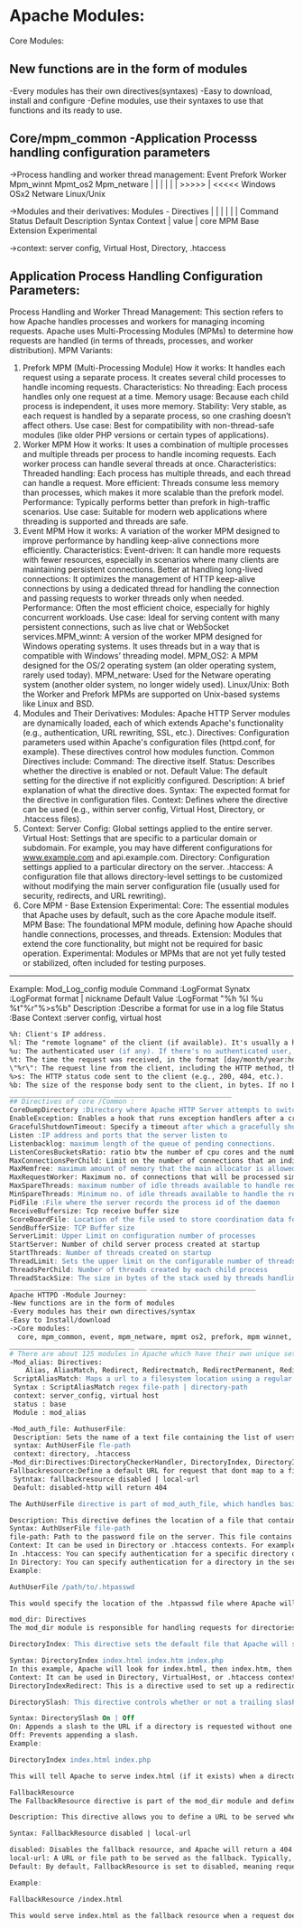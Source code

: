 # Apache Modules:
 Core Modules:
## New functions are in the form of modules
-Every modules has their own directives(syntaxes)
-Easy to download, install and configure
-Define modules, use their syntaxes to use that functions and its ready to use.

## Core/mpm_common -Application Processs handling configuration parameters
->Process handling and worker thread management:
 Event Prefork Worker Mpm_winnt Mpmt_os2 Mpm_netware
   |      |      |       |        |         |
    >>>>> |  <<<<<      Windows  OSx2      Netware
        Linux/Unix

->Modules and their derivatives:
     Modules - Directives
 |        |      |       |            |       |
Command  Status Default  Description  Syntax  Context
          |      value
          |
  core   MPM  Base Extension Experimental 

->context: server config, Virtual Host, Directory, .htaccess

## Application Process Handling Configuration Parameters:
Process Handling and Worker Thread Management: This section refers to how Apache handles processes and workers for managing incoming requests. Apache uses Multi-Processing Modules (MPMs) to determine how requests are handled (in terms of threads, processes, and worker distribution).
MPM Variants:
1. Prefork MPM (Multi-Processing Module)
How it works: It handles each request using a separate process. It creates several child processes to handle incoming requests.
Characteristics:
No threading: Each process handles only one request at a time.
Memory usage: Because each child process is independent, it uses more memory.
Stability: Very stable, as each request is handled by a separate process, so one crashing doesn’t affect others.
Use case: Best for compatibility with non-thread-safe modules (like older PHP versions or certain types of applications).
2. Worker MPM
How it works: It uses a combination of multiple processes and multiple threads per process to handle incoming requests. Each worker process can handle several threads at once.
Characteristics:
Threaded handling: Each process has multiple threads, and each thread can handle a request.
More efficient: Threads consume less memory than processes, which makes it more scalable than the prefork model.
Performance: Typically performs better than prefork in high-traffic scenarios.
Use case: Suitable for modern web applications where threading is supported and threads are safe.
3. Event MPM
How it works: A variation of the worker MPM designed to improve performance by handling keep-alive connections more efficiently.
Characteristics:
Event-driven: It can handle more requests with fewer resources, especially in scenarios where many clients are maintaining persistent connections.
Better at handling long-lived connections: It optimizes the management of HTTP keep-alive connections by using a dedicated thread for handling the connection and passing requests to worker threads only when needed.
Performance: Often the most efficient choice, especially for highly concurrent workloads.
Use case: Ideal for serving content with many persistent connections, such as live chat or WebSocket 
services.MPM_winnt: A version of the worker MPM designed for Windows operating systems. It uses threads but in a way that is compatible with Windows’ threading model.
MPM_OS2: A MPM designed for the OS/2 operating system (an older operating system, rarely used today).
MPM_netware: Used for the Netware operating system (another older system, no longer widely used).
Linux/Unix: Both the Worker and Prefork MPMs are supported on Unix-based systems like Linux and BSD.
2. Modules and Their Derivatives:
Modules: Apache HTTP Server modules are dynamically loaded, each of which extends Apache's functionality (e.g., authentication, URL rewriting, SSL, etc.).
Directives: Configuration parameters used within Apache's configuration files (httpd.conf, for example). These directives control how modules function.
Common Directives include:
Command: The directive itself.
Status: Describes whether the directive is enabled or not.
Default Value: The default setting for the directive if not explicitly configured.
Description: A brief explanation of what the directive does.
Syntax: The expected format for the directive in configuration files.
Context: Defines where the directive can be used (e.g., within server config, Virtual Host, Directory, or .htaccess files).
3. Context:
Server Config: Global settings applied to the entire server.
Virtual Host: Settings that are specific to a particular domain or subdomain. For example, you may have different configurations for www.example.com and api.example.com.
Directory: Configuration settings applied to a particular directory on the server.
.htaccess: A configuration file that allows directory-level settings to be customized without modifying the main server configuration file (usually used for security, redirects, and URL rewriting).
4. Core MPM - Base Extension Experimental:
Core: The essential modules that Apache uses by default, such as the core Apache module itself.
MPM Base: The foundational MPM module, defining how Apache should handle connections, processes, and threads.
Extension: Modules that extend the core functionality, but might not be required for basic operation.
Experimental: Modules or MPMs that are not yet fully tested or stabilized, often included for testing purposes.
__________________ _______________
Example:   Mod_Log_config module
Command   :LogFormat
Synatx    :LogFormat format | nickname
Default Value :LogFormat "%h %l %u %t\"%r\"%>s%b"
Description :Describe a format for use in a log file
Status    :Base
Context   :server config, virtual host

```apache
%h: Client's IP address.
%l: The "remote logname" of the client (if available). It's usually a hyphen (-) unless identd is configured and accessible.
%u: The authenticated user (if any). If there's no authenticated user, it will display a hyphen (-).
%t: The time the request was received, in the format [day/month/year:hour:minute:second zone]. For example, [10/Feb/2025:14:30:00 +0000].
\"%r\": The request line from the client, including the HTTP method, the requested resource (URL), and the protocol version (e.g., "GET /index.html HTTP/1.1"). The quotes are escaped to ensure they appear literally in the log.
%>s: The HTTP status code sent to the client (e.g., 200, 404, etc.).
%b: The size of the response body sent to the client, in bytes. If no body is sent, it will be -.
_________________________ _____________________________
## Directives of core /Common :
CoreDumpDirectory :Directory where Apache HTTP Server attempts to switch before dumping core
EnableException: Enables a hook that runs exception handlers after a crash
GracefulShutdownTimeout: Specify a timeout after which a gracefully shutdown server will exit
Listen :IP address and ports that the server listen to
Listenbacklog: maximum length of the queue of pending connections.
ListenCoresBucketsRatio: ratio btw the number of cpu cores and the number of listeners buckets
MaxConnectionsPerChild: Limit on the number of connections that an individual child server will handle during its life.
MaxMemfree: maximum amount of memory that the main allocator is allowed to hold without calling free
MaxRequestWorker: Maximum no. of connections that will be processed simultaneously
MaxSpareThreads: maximum number of idle threads available to handle request spikes
MinSpareThreads: Minimum no. of idle threads available to handle the request spikes
PidFile :File where the server records the process id of the daemon
ReceiveBuffersize: Tcp receive buffer size
ScoreBoardFile: Location of the file used to store coordination data for the child processes
SendBufferSize: TCP Buffer size
ServerLimit: Upper Limit on configuration number of processes
StartServer: Number of child server process created at startup
StartThreads: Number of threads created on startup
ThreadLimit: Sets the upper limit on the configurable number of threads per child process
ThreadsPerChild: Number of threads created by each child process
ThreadStackSize: The size in bytes of the stack used by threads handling client connections
 _________________________________ __________________________
Apache HTTPD -Module Journey:
-New functions are in the form of modules
-Every modules has their own directives/syntax
-Easy to Install/download
->Core modules:
  core, mpm_common, event, mpm_netware, mpmt os2, prefork, mpm winnet, worker
_______________________________ ____________________________
# There are about 125 modules in Apache which have their own unique set of fuctions:
-Mod_alias: Directives:
    Alias, AliasMatch, Redirect, Redirectmatch, RedirectPermanent, Redirecttemp, ScriptAlias
 ScriptAliasMatch: Maps a url to a filesystem location using a regular expression 
 Syntax : ScriptAliasMatch regex file-path | directory-path
 context: server_config, virtual host
 status : base
 Module : mod_alias

-Mod_auth_file: AuthuserFile: 
 Description: Sets the name of a text file containing the list of users and password for authentication
 syntax: AuthUserFile fle-path
 context: directory, .htaccess 
-Mod_dir:Directives:DirectoryCheckerHandler, DirectoryIndex, DirectoryIndexRedirect, Directoryslash, 
Fallbackresource:Define a default URL for request that dont map to a file.
 Sytntax: fallbackresource disabled | local-url
 Deafult: disabled-http will return 404

The AuthUserFile directive is part of mod_auth_file, which handles basic authentication using a flat file (a plain text file containing username and password pairs). Here's the breakdown:

Description: This directive defines the location of a file that contains user credentials for authentication. This is typically a .htpasswd file.
Syntax: AuthUserFile file-path
file-path: Path to the password file on the server. This file contains username-password pairs, which are used for HTTP authentication.
Context: It can be used in Directory or .htaccess contexts. For example:
In .htaccess: You can specify authentication for a specific directory or site.
In Directory: You can specify authentication for a directory in the server configuration.
Example:

AuthUserFile /path/to/.htpasswd

This would specify the location of the .htpasswd file where Apache will look for usernames and their corresponding passwords.

mod_dir: Directives
The mod_dir module is responsible for handling requests for directories. Some of the directives related to it are:

DirectoryIndex: This directive sets the default file that Apache will serve when a directory is requested. For example, if you go to https://example.com/ and there is no specific file requested, Apache might serve index.html or index.php by default.

Syntax: DirectoryIndex index.html index.htm index.php
In this example, Apache will look for index.html, then index.htm, then index.php in the directory.
Context: It can be used in Directory, VirtualHost, or .htaccess contexts.
DirectoryIndexRedirect: This is a directive used to set up a redirection for the directory index. It’s less commonly used but can be helpful in certain use cases.

DirectorySlash: This directive controls whether or not a trailing slash is appended to the directory URL when a directory is accessed.

Syntax: DirectorySlash On | Off
On: Appends a slash to the URL if a directory is requested without one.
Off: Prevents appending a slash.
Example:

DirectoryIndex index.html index.php

This will tell Apache to serve index.html (if it exists) when a directory is accessed. If not, it will serve index.php.

FallbackResource
The FallbackResource directive is part of the mod_dir module and defines a default resource to serve when the requested URL doesn’t map to a file or directory. This can be useful for applications like single-page apps (SPAs) where all routes need to point to an index.html file.

Description: This directive allows you to define a URL to be served when a requested resource doesn't exist. Instead of returning a 404 error, Apache will serve the fallback resource.

Syntax: FallbackResource disabled | local-url

disabled: Disables the fallback resource, and Apache will return a 404 error if no file is found.
local-url: A URL or file path to be served as the fallback. Typically, this would be a resource like index.html for SPAs.
Default: By default, FallbackResource is set to disabled, meaning requests to non-existent files return a 404 error.

Example:

FallbackResource /index.html

This would serve index.html as the fallback resource when a request doesn't map to an actual file.
